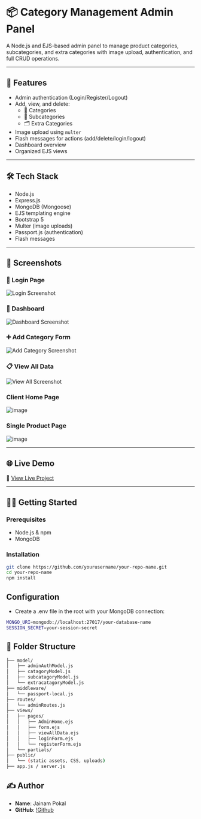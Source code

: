 # 📦 Category Management Admin Panel

A Node.js and EJS-based admin panel to manage product categories, subcategories, and extra categories with image upload, authentication, and full CRUD operations.

---

## 🚀 Features

- Admin authentication (Login/Register/Logout)
- Add, view, and delete:
  - 📁 Categories
  - 📂 Subcategories
  - 🗂️ Extra Categories
- Image upload using `multer`
- Flash messages for actions (add/delete/login/logout)
- Dashboard overview
- Organized EJS views

---

## 🛠️ Tech Stack

- Node.js
- Express.js
- MongoDB (Mongoose)
- EJS templating engine
- Bootstrap 5
- Multer (image uploads)
- Passport.js (authentication)
- Flash messages

---

## 📸 Screenshots

### 🔐 Login Page
![Login Screenshot](https://github.com/user-attachments/assets/ae08484d-0cb8-4310-aa78-436dc9da9880)

### 🧾 Dashboard
![Dashboard Screenshot](https://github.com/user-attachments/assets/1df2b55e-f6a4-44f0-9d86-aad8343f8c2d)

### ➕ Add Category Form
![Add Category Screenshot](https://github.com/user-attachments/assets/f0fdab34-a0fb-4aff-b998-de33f9ff5b46)

### 📋 View All Data
![View All Screenshot](https://github.com/user-attachments/assets/27ed76b6-a67f-41c8-a229-fe6131cd480a)

### Client Home Page
![image](https://github.com/user-attachments/assets/741dac90-3241-40e1-ba6b-3cb472babf77)

### Single Product Page
![image](https://github.com/user-attachments/assets/308b5de8-d552-4a3d-b7fd-b204443422c4)


---

## 🌐 Live Demo

🔗 [View Live Project](https://pr-8-product-e-commerce.onrender.com)

---

## 🧑‍💻 Getting Started

### Prerequisites

- Node.js & npm
- MongoDB

### Installation

```bash
git clone https://github.com/yourusername/your-repo-name.git
cd your-repo-name
npm install
```

## Configuration

- Create a .env file in the root with your MongoDB connection:

```bash
MONGO_URI=mongodb://localhost:27017/your-database-name
SESSION_SECRET=your-session-secret
```

## 🧪 Folder Structure

```bash
├── model/
│   ├── adminAuthModel.js
│   ├── catagoryModel.js
│   ├── subcatagoryModel.js
│   └── extracatagoryModel.js
├── middleware/
│   └── passport-local.js
├── routes/
│   └── adminRoutes.js
├── views/
│   ├── pages/
│   │   ├── AdminHome.ejs
│   │   ├── form.ejs
│   │   ├── viewAllData.ejs
│   │   ├── loginForm.ejs
│   │   └── registerForm.ejs
│   └── partials/
├── public/
│   └── (static assets, CSS, uploads)
├── app.js / server.js
```

## ✍️ Author

- **Name**: Jainam Pokal
- **GitHub**: [!Github](https://github.com/pokaljainam24)
